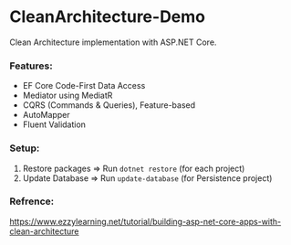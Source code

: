 # CleanArchitecture-Demo

Clean Architecture implementation with ASP.NET Core.

### Features:
- EF Core Code-First Data Access
- Mediator using MediatR
- CQRS (Commands & Queries), Feature-based
- AutoMapper
- Fluent Validation

### Setup:
1. Restore packages => Run `dotnet restore` (for each project)
2. Update Database => Run `update-database` (for Persistence project)

### Refrence: 
https://www.ezzylearning.net/tutorial/building-asp-net-core-apps-with-clean-architecture
